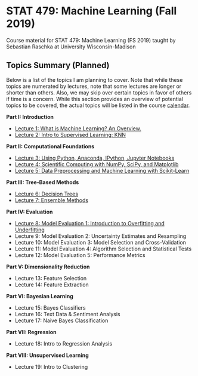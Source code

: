 # STAT 479: Machine Learning (Fall 2019)

Course material for STAT 479: Machine Learning (FS 2019) taught by Sebastian Raschka at University Wisconsin-Madison


## Topics Summary (Planned)

Below is a list of the topics I am planning to cover. Note that while these topics are numerated by lectures, note that some lectures are longer or shorter than others. Also, we may skip over certain topics in favor of others if time is a concern. While this section provides an overview of potential topics to be covered, the actual topics will be listed in the course [calendar](http://pages.stat.wisc.edu/~sraschka/teaching/stat479-ss2019/#calendar).




**Part I: Introduction**

- [Lecture 1: What is Machine Learning? An Overview.](./01_overview/)
- [Lecture 2: Intro to Supervised Learning: KNN](./02_knn)

**Part II: Computational Foundations**

- [Lecture 3: Using Python, Anaconda, IPython, Jupyter Notebooks](./03_python)
- [Lecture 4: Scientific Computing with NumPy, SciPy, and Matplotlib](./04_sci-python)
- [Lecture 5: Data Preprocessing and Machine Learning with Scikit-Learn](./05_preprocessing-and-sklearn)

**Part III: Tree-Based Methods**

- [Lecture 6: Decision Trees](./06_trees)
- [Lecture 7: Ensemble Methods](./07_ensembles)

**Part IV: Evaluation**

- [Lecture 8: Model Evaluation 1: Introduction to Overfitting and Underfitting](./08_model-eval-1)
- Lecture 9: Model Evaluation 2: Uncertainty Estimates and Resampling
- Lecture 10: Model Evaluation 3: Model Selection and Cross-Validation
- Lecture 11: Model Evaluation 4: Algorithm Selection and Statistical Tests
- Lecture 12: Model Evaluation 5: Performance Metrics

**Part V: Dimensionality Reduction**

- Lecture 13: Feature Selection
- Lecture 14: Feature Extraction

**Part VI: Bayesian Learning**

- Lecture 15: Bayes Classifiers
- Lecture 16: Text Data & Sentiment Analysis
- Lecture 17: Naive Bayes Classification

**Part VII: Regression**

- Lecture 18: Intro to Regression Analysis

**Part VIII: Unsupervised Learning**

- Lecture 19: Intro to Clustering